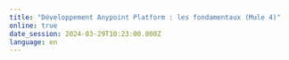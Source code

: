 ```yaml
---
title: "Développement Anypoint Platform : les fondamentaux (Mule 4)"
online: true
date_session: 2024-03-29T10:23:00.000Z
language: en
---
```

